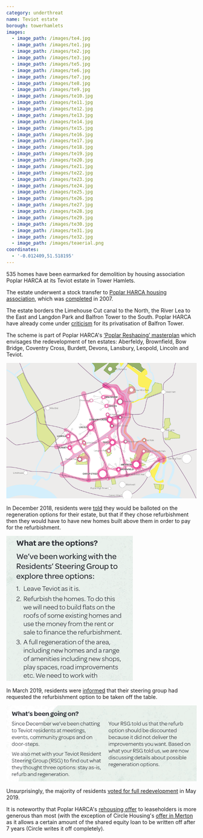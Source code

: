 ```yaml
---
category: underthreat
name: Teviot estate 
borough: towerhamlets 
images:
  - image_path: /images/te4.jpg
  - image_path: /images/te1.jpg
  - image_path: /images/te2.jpg
  - image_path: /images/te3.jpg
  - image_path: /images/te5.jpg
  - image_path: /images/te6.jpg
  - image_path: /images/te7.jpg
  - image_path: /images/te8.jpg
  - image_path: /images/te9.jpg
  - image_path: /images/te10.jpg
  - image_path: /images/te11.jpg
  - image_path: /images/te12.jpg
  - image_path: /images/te13.jpg
  - image_path: /images/te14.jpg
  - image_path: /images/te15.jpg
  - image_path: /images/te16.jpg
  - image_path: /images/te17.jpg
  - image_path: /images/te18.jpg
  - image_path: /images/te19.jpg
  - image_path: /images/te20.jpg
  - image_path: /images/te21.jpg
  - image_path: /images/te22.jpg
  - image_path: /images/te23.jpg
  - image_path: /images/te24.jpg
  - image_path: /images/te25.jpg
  - image_path: /images/te26.jpg
  - image_path: /images/te27.jpg
  - image_path: /images/te28.jpg
  - image_path: /images/te29.jpg
  - image_path: /images/te30.jpg
  - image_path: /images/te31.jpg
  - image_path: /images/te32.jpg
  - image_path: /images/teaerial.png
coordinates:
  - '-0.012409,51.518195'
---
```

535 homes have been earmarked for demolition by housing association Poplar HARCA at its Teviot estate in Tower Hamlets.

The estate underwent a stock transfer to [Poplar HARCA housing association](https://www.poplarharca.co.uk/), which was [completed](http://democracy.towerhamlets.gov.uk/mgAi.aspx?ID=10064) in 2007.

The estate borders the Limehouse Cut canal to the North, the River Lea to the East and Langdon Park and Balfron Tower to the South. Poplar HARCA have already come under [criticism](https://www.theguardian.com/cities/2019/sep/19/balfron-20-how-goldfingers-utopian-tower-became-luxury-flats) for its privatisation of Balfron Tower.

The scheme is part of Poplar HARCA's [‘Poplar Reshaping’ masterplan](https://www.architectsjournal.co.uk/download?ac=1222139) which envisages the redevelopment of ten estates: Aberfeldy, Brownfield, Bow Bridge, Coventry Cross, Burdett, Devons, Lansbury, Leopold, Lincoln and Teviot.

![](/images/reshapingpoplar.png)

In December 2018, residents were [told](/images/teviotDec2018.pdf) they would be balloted on the regeneration options for their estate, but that if they chose refurbishment then they would have to have new homes built above them in order to pay for the refurbishment.

<img src="/images/teviotrooftops.png" class="img-fluid rounded img-thumbnail">

In March 2019, residents were [informed](/images/teviotMarch2019.pdf) that their steering group had requested the refurbishment option to be taken off the table.

<img src="/images/refurbgone.png" class="img-fluid rounded img-thumbnail">

Unsurprisingly, the majority of residents [voted for full redevelopment](https://www.eastlondonadvertiser.co.uk/news/politics/teviot-housing-estate-regeneration-voted-1-6052355) in May 2019.

It is noteworthy that Poplar HARCA's [rehousing offer](/images/teviotoffer.pdf) to leaseholders is more generous than most (with the exception of Circle Housing's [offer in Merton](/images/mertonoffer.pdf) as it allows a certain amount of the shared equity loan to be written off after 7 years (Circle writes it off completely).
